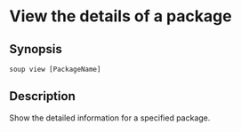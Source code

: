 # View the details of a package

## Synopsis

```
soup view [PackageName]
```

## Description

Show the detailed information for a specified package.
